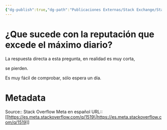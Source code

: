 ```yaml
---
{"dg-publish":true,"dg-path":"Publicaciones Externas/Stack Exchange/Stack Overflow en español/Stack Overflow en español Meta/es.meta.stackoverflow.com-1519.md","permalink":"/publicaciones-externas/stack-exchange/stack-overflow-en-espanol/stack-overflow-en-espanol-meta/es-meta-stackoverflow-com-1519/","title":"¿Que sucede con la reputación que excede el máximo diario?","hide":true,"noteIcon":"\"0\"","created":"2024-04-03T12:49:10.763-06:00","updated":"2024-04-05T16:43:59.700-06:00"}
---
```


# ¿Que sucede con la reputación que excede el máximo diario?

La respuesta directa a esta pregunta, en realidad es muy corta, 

se pierden.

Es muy fácil de comprobar, sólo espera un día.

# Metadata
Source:: Stack Overflow Meta en español
URL:: [[https://es.meta.stackoverflow.com/q/1519\|https://es.meta.stackoverflow.com/q/1519]]

